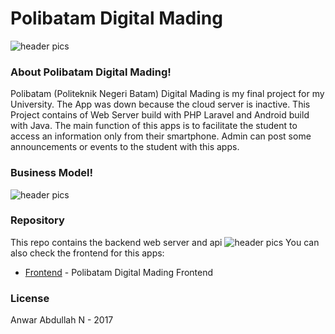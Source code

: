 # Polibatam Digital Mading

![header pics](https://i.ibb.co/QQDy6hf/polibatam-header-11x-min.png)

### About Polibatam Digital Mading!

Polibatam (Politeknik Negeri Batam) Digital Mading is my final project for my University. The App was down because the cloud server is inactive. This Project contains of Web Server build with PHP Laravel and Android build with Java. The main function of this apps is to facilitate the student to access an information only from their smartphone. Admin can post some announcements or events to the student with this apps.

### Business Model!
![header pics](https://i.ibb.co/YXMMrk5/Database.png)

### Repository
This repo contains the backend web server and api
![header pics](https://i.ibb.co/6HHMSx7/keloladata.png)
You can also check the frontend for this apps:
  * [Frontend](https://github.com/anwarabdullahn/polibatam-digitalmading-frontend) - Polibatam Digital Mading Frontend
  
### License
Anwar Abdullah N - 2017
